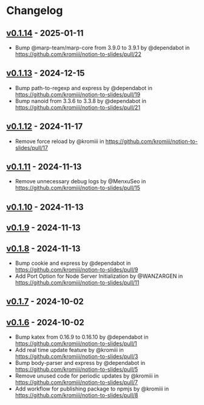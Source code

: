 # Changelog

## [v0.1.14](https://github.com/kromiii/notion-to-slides/compare/v0.1.13...v0.1.14) - 2025-01-11
- Bump @marp-team/marp-core from 3.9.0 to 3.9.1 by @dependabot in https://github.com/kromiii/notion-to-slides/pull/22

## [v0.1.13](https://github.com/kromiii/notion-to-slides/compare/v0.1.12...v0.1.13) - 2024-12-15
- Bump path-to-regexp and express by @dependabot in https://github.com/kromiii/notion-to-slides/pull/19
- Bump nanoid from 3.3.6 to 3.3.8 by @dependabot in https://github.com/kromiii/notion-to-slides/pull/21

## [v0.1.12](https://github.com/kromiii/notion-to-slides/compare/v0.1.11...v0.1.12) - 2024-11-17
- Remove force reload by @kromiii in https://github.com/kromiii/notion-to-slides/pull/17

## [v0.1.11](https://github.com/kromiii/notion-to-slides/compare/v0.1.10...v0.1.11) - 2024-11-13
- Remove unnecessary debug logs by @MenxuSeo in https://github.com/kromiii/notion-to-slides/pull/15

## [v0.1.10](https://github.com/kromiii/notion-to-slides/compare/v0.1.9...v0.1.10) - 2024-11-13

## [v0.1.9](https://github.com/kromiii/notion-to-slides/compare/v0.1.8...v0.1.9) - 2024-11-13

## [v0.1.8](https://github.com/kromiii/notion-to-slides/compare/v0.1.7...v0.1.8) - 2024-11-13
- Bump cookie and express by @dependabot in https://github.com/kromiii/notion-to-slides/pull/9
- Add Port Option for Node Server Initialization by @WANZARGEN in https://github.com/kromiii/notion-to-slides/pull/11

## [v0.1.7](https://github.com/kromiii/notion-to-slides/compare/v0.1.6...v0.1.7) - 2024-10-02

## [v0.1.6](https://github.com/kromiii/notion-to-slides/commits/v0.1.6) - 2024-10-02
- Bump katex from 0.16.9 to 0.16.10 by @dependabot in https://github.com/kromiii/notion-to-slides/pull/1
- Add real time update feature by @kromiii in https://github.com/kromiii/notion-to-slides/pull/3
- Bump body-parser and express by @dependabot in https://github.com/kromiii/notion-to-slides/pull/5
- Remove unused code for periodic updates by @kromiii in https://github.com/kromiii/notion-to-slides/pull/7
- Add workflow for publishing package to npmjs by @kromiii in https://github.com/kromiii/notion-to-slides/pull/8
